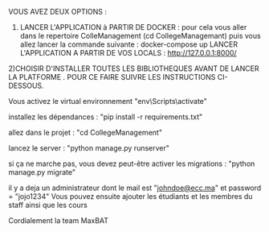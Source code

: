 VOUS AVEZ DEUX OPTIONS : 
1)  LANCER L'APPLICATION à PARTIR DE DOCKER :
pour cela vous aller dans le repertoire ColleManagement (cd CollegeManagemant)
puis vous allez lancer la commande suivante : docker-compose up
LANCER L'APPLICATION A PARTIR DE VOS LOCALS :  http://127.0.0.1:8000/





2)CHOISIR D'INSTALLER TOUTES LES BIBLIOTHEQUES AVANT DE LANCER LA PLATFORME . POUR CE FAIRE SUIVRE 
LES INSTRUCTIONS CI-DESSOUS.

Vous activez le virtual environnement 
"env\Scripts\activate"


installez les dépendances :
"pip install -r requirements.txt"


allez dans le projet : 
"cd CollegeManagement"

lancez le server :
"python manage.py runserver"

si ça ne marche pas, vous devez peut-être activer les migrations :
"python manage.py migrate"

il y a deja un administrateur dont le mail est "johndoe@ecc.ma" et password = "jojo1234"
Vous pouvez ensuite ajouter les étudiants et les membres du staff ainsi que les cours

Cordialement la team MaxBAT
